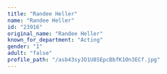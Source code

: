 ```yaml
---
title: "Randee Heller"
name: "Randee Heller"
id: "23916"
original_name: "Randee Heller"
known_for_department: "Acting"
gender: "1"
adult: "false"
profile_path: "/asb43syJO1U8SEpcBbfK1On3ECf.jpg"
---
```

